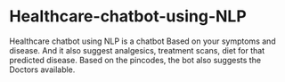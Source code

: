 # Healthcare-chatbot-using-NLP
Healthcare chatbot using NLP is a chatbot Based on your symptoms and disease. And it also suggest analgesics, treatment scans, diet for that predicted disease.
Based on the pincodes, the bot also suggests the Doctors available.
